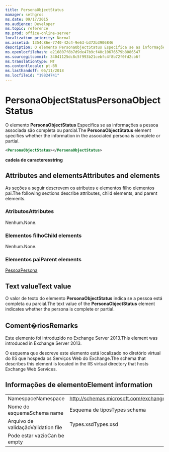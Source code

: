 ```yaml
---
title: PersonaObjectStatus
manager: sethgros
ms.date: 09/17/2015
ms.audience: Developer
ms.topic: reference
ms.prod: office-online-server
localization_priority: Normal
ms.assetid: 1354c86e-7740-42c4-9e63-b372b3906846
description: O elemento PersonaObjectStatus Especifica se as informações a pessoa associada são completa ou parcial.
ms.openlocfilehash: e216807f8b7d9de47b9cf40c10676579b8086547
ms.sourcegitcommit: 34041125dc8c5f993b21cebfc4f8b72f0fd2cb6f
ms.translationtype: MT
ms.contentlocale: pt-BR
ms.lasthandoff: 06/11/2018
ms.locfileid: "19824741"
---
```

# <a name="personaobjectstatus"></a><span data-ttu-id="2e815-103">PersonaObjectStatus</span><span class="sxs-lookup"><span data-stu-id="2e815-103">PersonaObjectStatus</span></span>

<span data-ttu-id="2e815-104">O elemento **PersonaObjectStatus** Especifica se as informações a pessoa associada são completa ou parcial.</span><span class="sxs-lookup"><span data-stu-id="2e815-104">The **PersonaObjectStatus** element specifies whether the information in the associated persona is complete or partial.</span></span> 
  
```XML
<PersonaObjectStatus></PersonaObjectStatus>
```

 <span data-ttu-id="2e815-105">**cadeia de caracteres**</span><span class="sxs-lookup"><span data-stu-id="2e815-105">**string**</span></span>
## <a name="attributes-and-elements"></a><span data-ttu-id="2e815-106">Attributes and elements</span><span class="sxs-lookup"><span data-stu-id="2e815-106">Attributes and elements</span></span>

<span data-ttu-id="2e815-107">As seções a seguir descrevem os atributos e elementos filho elementos pai.</span><span class="sxs-lookup"><span data-stu-id="2e815-107">The following sections describe attributes, child elements, and parent elements.</span></span>
  
### <a name="attributes"></a><span data-ttu-id="2e815-108">Atributos</span><span class="sxs-lookup"><span data-stu-id="2e815-108">Attributes</span></span>

<span data-ttu-id="2e815-109">Nenhum.</span><span class="sxs-lookup"><span data-stu-id="2e815-109">None.</span></span>
  
### <a name="child-elements"></a><span data-ttu-id="2e815-110">Elementos filho</span><span class="sxs-lookup"><span data-stu-id="2e815-110">Child elements</span></span>

<span data-ttu-id="2e815-111">Nenhum.</span><span class="sxs-lookup"><span data-stu-id="2e815-111">None.</span></span>
  
### <a name="parent-elements"></a><span data-ttu-id="2e815-112">Elementos pai</span><span class="sxs-lookup"><span data-stu-id="2e815-112">Parent elements</span></span>

[<span data-ttu-id="2e815-113">Pessoa</span><span class="sxs-lookup"><span data-stu-id="2e815-113">Persona</span></span>](persona.md)
  
## <a name="text-value"></a><span data-ttu-id="2e815-114">Text value</span><span class="sxs-lookup"><span data-stu-id="2e815-114">Text value</span></span>

<span data-ttu-id="2e815-115">O valor de texto do elemento **PersonaObjectStatus** indica se a pessoa está completa ou parcial.</span><span class="sxs-lookup"><span data-stu-id="2e815-115">The text value of the **PersonaObjectStatus** element indicates whether the persona is complete or partial.</span></span> 
  
## <a name="remarks"></a><span data-ttu-id="2e815-116">Coment�rios</span><span class="sxs-lookup"><span data-stu-id="2e815-116">Remarks</span></span>

<span data-ttu-id="2e815-117">Este elemento foi introduzido no Exchange Server 2013.</span><span class="sxs-lookup"><span data-stu-id="2e815-117">This element was introduced in Exchange Server 2013.</span></span>
  
<span data-ttu-id="2e815-118">O esquema que descreve este elemento está localizado no diretório virtual do IIS que hospeda os Serviços Web do Exchange.</span><span class="sxs-lookup"><span data-stu-id="2e815-118">The schema that describes this element is located in the IIS virtual directory that hosts Exchange Web Services.</span></span>
  
## <a name="element-information"></a><span data-ttu-id="2e815-119">Informações de elemento</span><span class="sxs-lookup"><span data-stu-id="2e815-119">Element information</span></span>

|||
|:-----|:-----|
|<span data-ttu-id="2e815-120">Namespace</span><span class="sxs-lookup"><span data-stu-id="2e815-120">Namespace</span></span>  <br/> |http://schemas.microsoft.com/exchange/services/2006/types  <br/> |
|<span data-ttu-id="2e815-121">Nome do esquema</span><span class="sxs-lookup"><span data-stu-id="2e815-121">Schema name</span></span>  <br/> |<span data-ttu-id="2e815-122">Esquema de tipos</span><span class="sxs-lookup"><span data-stu-id="2e815-122">Types schema</span></span>  <br/> |
|<span data-ttu-id="2e815-123">Arquivo de validação</span><span class="sxs-lookup"><span data-stu-id="2e815-123">Validation file</span></span>  <br/> |<span data-ttu-id="2e815-124">Types.xsd</span><span class="sxs-lookup"><span data-stu-id="2e815-124">Types.xsd</span></span>  <br/> |
|<span data-ttu-id="2e815-125">Pode estar vazio</span><span class="sxs-lookup"><span data-stu-id="2e815-125">Can be empty</span></span>  <br/> ||
   


